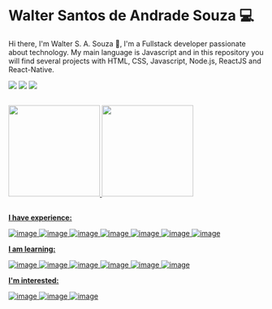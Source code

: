 # Walter Santos de Andrade Souza :computer:

Hi there, I'm Walter S. A. Souza  👋, I'm a Fullstack developer passionate about technology. My main language is Javascript and in this repository you will find several projects with HTML, CSS, Javascript, Node.js, ReactJS and React-Native.
 
 <div> 
  <a href="https://discord.com/" target="_blank"><img src="https://img.shields.io/badge/Discord-7289DA?style=for-the-badge&logo=discord&logoColor=white" target="_blank"></a> 
  <a href="mailto:wsasouza@hotmail.com"><img src="https://img.shields.io/badge/-Hotmail-%ff8c00?style=for-the-badge&logo=gmail&logoColor=white" target="_blank"></a>
  <a href="https://www.linkedin.com/in/waltersasouza/" target="_blank"><img src="https://img.shields.io/badge/-LinkedIn-%230077B5?style=for-the-badge&logo=linkedin&logoColor=white" target="_blank"></a> 
</div>

##

<div>
  <a href="https://github.com/wsasouza">
  <img height="180em" src="https://github-readme-stats.vercel.app/api?username=wsasouza&show_icons=true&theme=dark&include_all_commits=true&count_private=true"/>
  <img height="180em" src="https://github-readme-stats.vercel.app/api/top-langs/?username=wsasouza&layout=compact&langs_count=7&theme=dark"/>
</div>

 ##

**I have experience:**

![image](https://img.shields.io/badge/HTML5-E34F26?style=for-the-badge&logo=html5&logoColor=white)
![image](https://img.shields.io/badge/CSS3-1572B6?style=for-the-badge&logo=css3&logoColor=white)
![image](https://img.shields.io/badge/JavaScript-F7DF1E?style=for-the-badge&logo=javascript&logoColor=black)
![image](https://img.shields.io/badge/Typescript-2f74c0?style=for-the-badge&logo=typescript&logoColor=white)
![image](https://img.shields.io/badge/Node.js-7fc728?style=for-the-badge&logo=Node.js&logoColor=white)
![image](https://img.shields.io/badge/ReactJS-5ed3f3?style=for-the-badge&logo=react&logoColor=black)
![image](https://img.shields.io/badge/React_Native-4169E1?style=for-the-badge&logo=react&logoColor=white)

**I am learning:**

![image](https://img.shields.io/badge/mongodb-10aa50?style=for-the-badge&logo=mongodb&logoColor=white)
![image](https://img.shields.io/badge/Redux-7248b6?style=for-the-badge&logo=redux&logoColor=white)
![image](https://img.shields.io/badge/Next.js-4a4a4a?style=for-the-badge&logo=Next.js&logoColor=white)
![image](https://img.shields.io/badge/Jest-c03b13?style=for-the-badge&logo=Jest&logoColor=white)
![image](https://img.shields.io/badge/nestjs-e0234e?style=for-the-badge&logo=nestjs&logoColor=white)
![image](https://img.shields.io/badge/expo-4169E1?style=for-the-badge&logo=expo&logoColor=black)

**I'm interested:**

![image](https://img.shields.io/badge/graphql-de33a6?style=for-the-badge&logo=graphql&logoColor=white)
![image](https://img.shields.io/badge/adonisjs-5a45ff?style=for-the-badge&logo=adonisjs&logoColor=white)
![image](https://img.shields.io/badge/cypress-23272c?style=for-the-badge&logo=cypress&logoColor=white)

<p align="justify">

</p>

